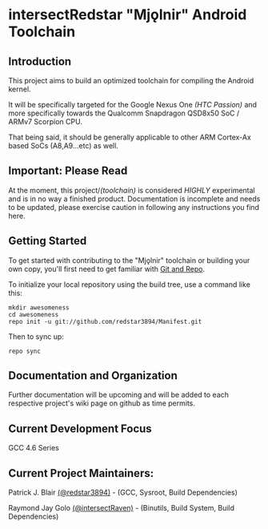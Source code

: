 intersectRedstar "Mjǫlnir" Android Toolchain
==================================

Introduction
------------
This project aims to build an optimized toolchain for compiling the Android kernel.

It will be specifically targeted for the Google Nexus One _(HTC Passion)_ and more 
specifically 
towards the Qualcomm Snapdragon QSD8x50 SoC / ARMv7 Scorpion CPU.

That being said, it should be generally applicable to other ARM Cortex-Ax based SoCs (A8,A9...etc) as well.

Important: __Please Read__
-------------
At the moment, this project/_(toolchain)_ is considered _HIGHLY_ experimental and is in no way a finished product.
Documentation is incomplete and needs to be updated, please exercise caution in following any instructions you find here.

Getting Started
---------------

To get started with contributing to the "Mjǫlnir" toolchain or building your own copy, you'll first need to get
familiar with [Git and Repo](http://source.android.com/download/using-repo).

To initialize your local repository using the build tree, use a command like this:

    mkdir awesomeness
    cd awesomeness
    repo init -u git://github.com/redstar3894/Manifest.git

Then to sync up:

    repo sync


Documentation and Organization
------------------------------

Further documentation will be upcoming and will be added to each respective project's wiki page on github as time permits.


Current Development Focus
-------------------------

GCC 4.6 Series


__Current Project Maintainers:__
--------------------------------

Patrick J. Blair [(@redstar3894)](https://github.com/redstar3894) - (GCC, Sysroot, Build Dependencies)

Raymond Jay Golo [(@intersectRaven)](https://github.com/intersectRaven) - (Binutils, Build System, Build Dependencies)
